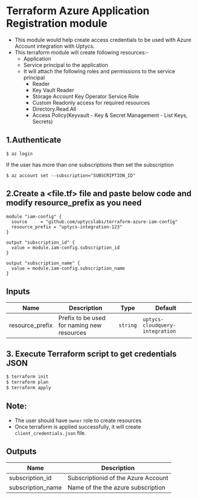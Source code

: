 # Terraform Azure Application Registration module
* This module would help create access credentials to be used with Azure Account integration with Uptycs.
* This terraform module will create following resources:-
  * Application
  * Service principal to the application
  * It will attach the following roles and permissions to the service principal
    * Reader
    * Key Vault Reader
    * Storage Account Key Operator Service Role
    * Custom Readonly access for required resources
    * Directory.Read.All 
    * Access Policy(Keyvault - Key & Secret Management - List Keys, Secrets)

## 1.Authenticate
```
$ az login
```
If the user has more than one subscriptions then set the subscription
```
$ az account set --subscription="SUBSCRIPTION_ID"
```
## 2.Create a <file.tf> file and paste below code and modify resource_prefix as you need

```
module "iam-config" {
  source     = "github.com/uptycslabs/terraform-azure-iam-config"
  resource_prefix = "uptycs-integration-123"
}

output "subscription_id" {
  value = module.iam-config.subscription_id
}

output "subscription_name" {
  value = module.iam-config.subscription_name
}

```

## Inputs

| Name | Description | Type | Default |
| ---- | ----------- | ---- | ------- |
| resource_prefix | Prefix to be used for naming new resources | `string` | `uptycs-cloudquery-integration`|

## 3. Execute Terraform script to get credentials JSON

```sh
$ terraform init
$ terraform plan
$ terraform apply
```
## Note:
* The user should have `owner` role to create resources
* Once terraform is applied successfully, it will create `client_credentials.json` file.

## Outputs

| Name                    | Description      |
| ----------------------- | ---------------- |
| subscription_id        | Subscriptionid of the Azure Account  |
| subscription_name      | Name of the the azure subscription|
